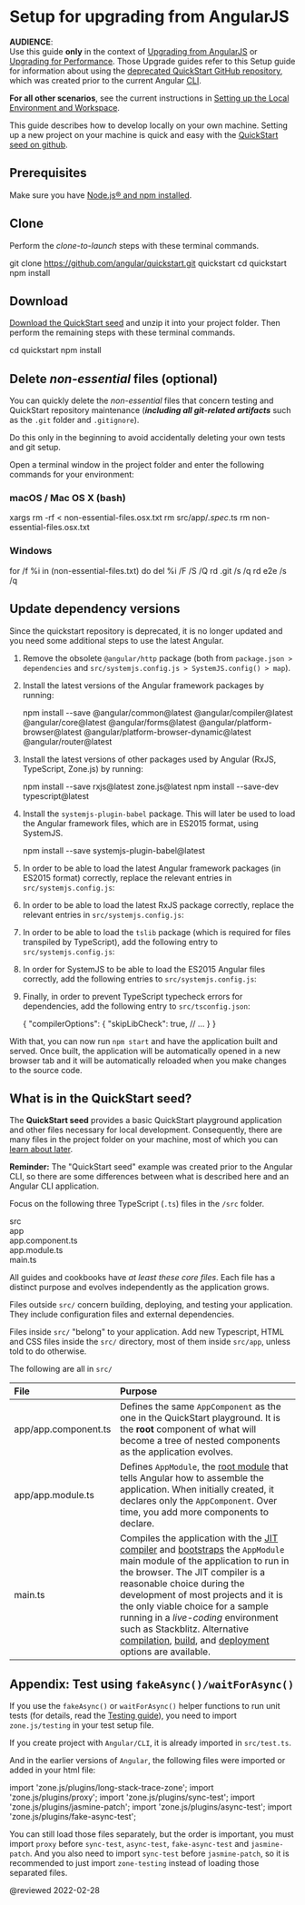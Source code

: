 # Setup for upgrading from AngularJS

<!--todo: Question: Can we remove this file and instead direct readers to https://github.com/angular/quickstart/blob/main/README.md -->

<div class="alert is-critical">

**AUDIENCE**: <br />
Use this guide **only** in the context of  [Upgrading from AngularJS](guide/upgrade "Upgrading from AngularJS to Angular") or [Upgrading for Performance](guide/upgrade-performance "Upgrading for Performance").
Those Upgrade guides refer to this Setup guide for information about using the [deprecated QuickStart GitHub repository](https://github.com/angular/quickstart "Deprecated Angular QuickStart GitHub repository"), which was created prior to the current Angular [CLI](cli "CLI Overview").

**For all other scenarios**, see the current instructions in [Setting up the Local Environment and Workspace](guide/setup-local "Setting up for Local Development").

</div>

<!--
The <live-example name=quickstart>QuickStart live-coding</live-example> example is an Angular *playground*.
There are also some differences from a local app, to simplify that live-coding experience.
In particular, the QuickStart live-coding example shows just the AppComponent file; it creates the equivalent of app.module.ts and main.ts internally for the playground only.
-->

This guide describes how to develop locally on your own machine.
Setting up a new project on your machine is quick and easy with the [QuickStart seed on github](https://github.com/angular/quickstart "Install the github QuickStart repo").

## Prerequisites

Make sure you have [Node.js&reg; and npm installed](guide/setup-local#prerequisites "Angular prerequisites").

<a id="clone"></a>

## Clone

Perform the *clone-to-launch* steps with these terminal commands.

<code-example format="shell" language="shell">

git clone https://github.com/angular/quickstart.git quickstart
cd quickstart
npm install

</code-example>

<a id="download"></a>

## Download

[Download the QuickStart seed](https://github.com/angular/quickstart/archive/master.zip "Download the QuickStart seed repository") and unzip it into your project folder.
Then perform the remaining steps with these terminal commands.

<code-example format="shell" language="shell">

cd quickstart
npm install

</code-example>

<a id="non-essential"></a>

## Delete *non-essential* files (optional)

You can quickly delete the *non-essential* files that concern testing and QuickStart repository maintenance \(***including all git-related artifacts*** such as the `.git` folder and `.gitignore`\).

<div class="alert is-important">

Do this only in the beginning to avoid accidentally deleting your own tests and git setup.

</div>

Open a terminal window in the project folder and enter the following commands for your environment:

### macOS / Mac OS X (bash)

<code-example format="shell" language="shell">

xargs rm -rf &lt; non-essential-files.osx.txt
rm src/app/*.spec*.ts
rm non-essential-files.osx.txt

</code-example>

### Windows

<code-example format="shell" language="shell">

for /f %i in (non-essential-files.txt) do del %i /F /S /Q
rd .git /s /q
rd e2e /s /q

</code-example>

## Update dependency versions

Since the quickstart repository is deprecated, it is no longer updated and you need some additional steps to use the latest Angular.

1.  Remove the obsolete `@angular/http` package \(both from `package.json > dependencies` and `src/systemjs.config.js > SystemJS.config() > map`\).
1.  Install the latest versions of the Angular framework packages by running:

    <code-example format="shell" language="shell">

    npm install --save &commat;angular/common&commat;latest &commat;angular/compiler&commat;latest &commat;angular/core&commat;latest &commat;angular/forms&commat;latest &commat;angular/platform-browser&commat;latest &commat;angular/platform-browser-dynamic&commat;latest &commat;angular/router&commat;latest

    </code-example>

1.  Install the latest versions of other packages used by Angular \(RxJS, TypeScript, Zone.js\) by running:

    <code-example format="shell" language="shell">

    npm install --save rxjs&commat;latest zone.js&commat;latest
    npm install --save-dev typescript&commat;latest

    </code-example>

1.  Install the `systemjs-plugin-babel` package.
    This will later be used to load the Angular framework files, which are in ES2015 format, using SystemJS.

    <code-example format="shell" language="shell">

    npm install --save systemjs-plugin-babel&commat;latest

    </code-example>

1.  In order to be able to load the latest Angular framework packages \(in ES2015 format\) correctly, replace the relevant entries in `src/systemjs.config.js`:

    <code-examples format="javascript" language="javascript" path="upgrade-phonecat-2-hybrid/systemjs.config.1.js" region="angular-paths"></code-example>

1.  In order to be able to load the latest RxJS package correctly, replace the relevant entries in `src/systemjs.config.js`:

    <code-examples format="javascript" language="javascript" path="upgrade-phonecat-2-hybrid/systemjs.config.1.js" region="rxjs-paths"></code-example>

1.  In order to be able to load the `tslib` package \(which is required for files transpiled by TypeScript\), add the following entry to `src/systemjs.config.js`:

    <code-examples format="javascript" language="javascript" path="upgrade-phonecat-2-hybrid/systemjs.config.1.js" region="tslib-paths"></code-example>

1.  In order for SystemJS to be able to load the ES2015 Angular files correctly, add the following entries to `src/systemjs.config.js`:

    <code-examples format="javascript" language="javascript" path="upgrade-phonecat-2-hybrid/systemjs.config.1.js" region="plugin-babel"></code-example>

1.  Finally, in order to prevent TypeScript typecheck errors for dependencies, add the following entry to `src/tsconfig.json`:

    <code-example format="json" language="json">

    {
      "compilerOptions": {
        "skipLibCheck": true,
        // &hellip;
      }
    }

    </code-example>

With that, you can now run `npm start` and have the application built and served.
Once built, the application will be automatically opened in a new browser tab and it will be automatically reloaded when you make changes to the source code.

<a id="seed"></a>

## What is in the QuickStart seed?

The **QuickStart seed** provides a basic QuickStart playground application and other files necessary for local development.
Consequently, there are many files in the project folder on your machine, most of which you can [learn about later](guide/file-structure).

<div class="alert is-helpful">

**Reminder:** The "QuickStart seed" example was created prior to the Angular CLI, so there are some differences between what is described here and an Angular CLI application.

</div>

<a id="app-files"></a>

Focus on the following three TypeScript \(`.ts`\) files in the `/src` folder.

<div class="filetree">
  <div class="file">
    src
  </div>
  <div class="children">
    <div class="file">
      app
    </div>
    <div class="children">
      <div class="file">
        app.component.ts
      </div>
      <div class="file">
        app.module.ts
      </div>
    </div>
    <div class="file">
      main.ts
    </div>
  </div>
</div>

<code-tabs>
    <code-pane header="src/app/app.component.ts" path="setup/src/app/app.component.ts"></code-pane>
    <code-pane header="src/app/app.module.ts" path="setup/src/app/app.module.ts"></code-pane>
    <code-pane header="src/main.ts" path="setup/src/main.ts"></code-pane>
</code-tabs>

All guides and cookbooks have *at least these core files*.
Each file has a distinct purpose and evolves independently as the application grows.

Files outside `src/` concern building, deploying, and testing your application.
They include configuration files and external dependencies.

Files inside `src/` "belong" to your application.
Add new Typescript, HTML and CSS files inside the `src/` directory, most of them inside `src/app`, unless told to do otherwise.

The following are all in `src/`

| File                 | Purpose |
|:---                  |:---     |
| app/app.component.ts | Defines the same `AppComponent` as the one in the QuickStart playground. It is the **root** component of what will become a tree of nested components as the application evolves.                                                                                                                                                                                                                                                                                                                        |
| app/app.module.ts    | Defines `AppModule`, the  [root module](guide/bootstrapping "AppModule: the root module") that tells Angular how to assemble the application. When initially created, it declares only the `AppComponent`. Over time, you add more components to declare.                                                                                                                                                                                                                                                |
| main.ts              | Compiles the application with the [JIT compiler](guide/glossary#jit) and [bootstraps](guide/bootstrapping) the `AppModule` main module of the application to run in the browser. The JIT compiler is a reasonable choice during the development of most projects and it is the only viable choice for a sample running in a *live-coding* environment such as Stackblitz. Alternative [compilation](guide/aot-compiler), [build](guide/build), and [deployment](guide/deployment) options are available. |

## Appendix: Test using `fakeAsync()/waitForAsync()`

If you use the `fakeAsync()` or `waitForAsync()` helper functions to run unit tests \(for details, read the [Testing guide](guide/testing-components-scenarios#fake-async)\), you need to import `zone.js/testing` in your test setup file.

<div class="alert is-important">

If you create project with `Angular/CLI`, it is already imported in `src/test.ts`.

</div>

And in the earlier versions of `Angular`, the following files were imported or added in your html file:

<code-example format="html" language="html">

import 'zone.js/plugins/long-stack-trace-zone';
import 'zone.js/plugins/proxy';
import 'zone.js/plugins/sync-test';
import 'zone.js/plugins/jasmine-patch';
import 'zone.js/plugins/async-test';
import 'zone.js/plugins/fake-async-test';

</code-example>

You can still load those files separately, but the order is important, you must import `proxy` before `sync-test`, `async-test`, `fake-async-test` and `jasmine-patch`.
And you also need to import `sync-test` before `jasmine-patch`, so it is recommended to just import `zone-testing` instead of loading those separated files.

<!-- links -->

<!-- external links -->

<!-- end links -->

@reviewed 2022-02-28

